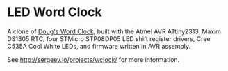 # LED Word Clock

A clone of [Doug's Word Clock](http://www.dougswordclock.com/), built with the Atmel AVR ATtiny2313, Maxim DS1305 RTC, four STMicro STP08DP05 LED shift register drivers, Cree C535A Cool White LEDs, and firmware written in AVR assembly.

See <http://sergeev.io/projects/wclock/> for more information.

